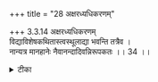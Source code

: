 +++
title = "28 अक्षरध्यधिकरणम्"

+++
3.3.14 अक्षरध्यधिकरणम्  
विद्याविशेषकथितास्त्वस्थूलाद्या भवन्ति तत्रैव ।  
नान्यत्र मानहानेः नैवानन्दादिवन्निरूपकतः ।। 34 ।।

<details><summary>टीका</summary>

3.3.14 अक्षरध्यधिकरणम् The prima facie view is : the negative attributes such as absence of ग्रोस्सूएस्स् minuteness, etc., mentioned in the बृहदारण्यक text are to be retained only in the specific meditation on Brahman and not in all meditations. This view is wrong on the ground that just as the attributes like bliss, etc., give the knowledge of Brahman, in the same way these negative attributes too provide us with the knowledge of Brahman. Hence these must be included in all meditations. Notes : 1. III.iii.8.
</details>

